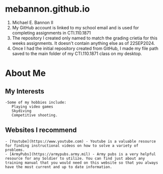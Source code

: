 # mebannon.github.io

1. Michael E. Bannon II
2. My GitHub account is linked to my school email and is used for completing assignments in CTI.110.1871
3. The repository I created only named to match the grading crietia for this weeks assignments. It doesn't contain anything else as of 22SEP2024.
4. Once I had the initial repository created from GitHub, I made my file path saved to the main folder of my CTI.110.1871 class on my desktop. 


# About Me
## My Interests
	-Some of my hobbies include:
	   Playing video games
	   Skydiving
	   Competitive shooting.
## Websites I recommend
	- [Youtube](https://www.youtube.com) - Youtube is a valuable resource for finding instructional videos on how to solve a variety of problems.
	- [ArmyPubs](https://armypubs.army.mil) - Army pubs is a very helpful resource for any Soldier to utilize. You can find just about any training manual that you would need on this website so that you always have the most current and up to date information.